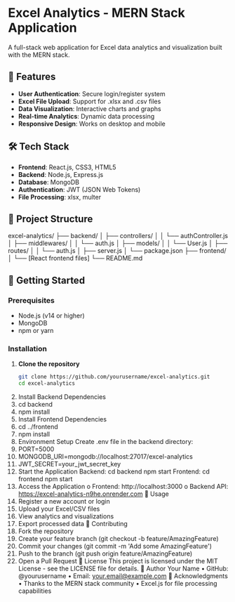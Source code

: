 # Excel Analytics - MERN Stack Application

A full-stack web application for Excel data analytics and visualization built with the MERN stack.

## 🚀 Features

- **User Authentication**: Secure login/register system
- **Excel File Upload**: Support for .xlsx and .csv files
- **Data Visualization**: Interactive charts and graphs
- **Real-time Analytics**: Dynamic data processing
- **Responsive Design**: Works on desktop and mobile

## 🛠️ Tech Stack

- **Frontend**: React.js, CSS3, HTML5
- **Backend**: Node.js, Express.js
- **Database**: MongoDB
- **Authentication**: JWT (JSON Web Tokens)
- **File Processing**: xlsx, multer

## 📁 Project Structure

excel-analytics/ ├── backend/ │ ├── controllers/ │ │ └── authController.js │ ├── middlewares/ │ │ └── auth.js │ ├── models/ │ │ └── User.js │ ├── routes/ │ │ └── auth.js │ ├── server.js │ └── package.json ├── frontend/ │ └── [React frontend files] └── README.md

## 🚀 Getting Started

### Prerequisites
- Node.js (v14 or higher)
- MongoDB
- npm or yarn

### Installation

1. **Clone the repository**
   ```bash
   git clone https://github.com/yourusername/excel-analytics.git
   cd excel-analytics
2.	Install Backend Dependencies
3.	cd backend
4.	npm install
5.	Install Frontend Dependencies
6.	cd ../frontend
7.	npm install
8.	Environment Setup Create .env file in the backend directory:
9.	PORT=5000
10.	MONGODB_URI=mongodb://localhost:27017/excel-analytics
11.	JWT_SECRET=your_jwt_secret_key
12.	Start the Application
Backend:
cd backend
npm start
Frontend:
cd frontend
npm start
13.	Access the Application
o	Frontend: http://localhost:3000
o	Backend API: https://excel-analytics-n9he.onrender.com
📱 Usage
1.	Register a new account or login
2.	Upload your Excel/CSV files
3.	View analytics and visualizations
4.	Export processed data
🤝 Contributing
1.	Fork the repository
2.	Create your feature branch (git checkout -b feature/AmazingFeature)
3.	Commit your changes (git commit -m 'Add some AmazingFeature')
4.	Push to the branch (git push origin feature/AmazingFeature)
5.	Open a Pull Request
📄 License
This project is licensed under the MIT License - see the LICENSE file for details.
👤 Author
Your Name
•	GitHub: @yourusername
•	Email: your.email@example.com
🙏 Acknowledgments
•	Thanks to the MERN stack community
•	Excel.js for file processing capabilities

